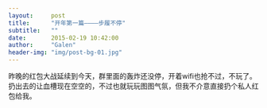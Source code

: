 ```yaml
---
layout:     post
title:      "开年第一篇————步履不停"
subtitle:   ""
date:       2015-02-19 10:42:00
author:     "Galen"
header-img: "img/post-bg-01.jpg"
---
```


昨晚的红包大战延续到今天，群里面的轰炸还没停，开着wifi也抢不过，不玩了。扔出去的让血槽现在空空的，不过也就玩玩图图气氛，但我不介意直接扔个私人红包给我。



